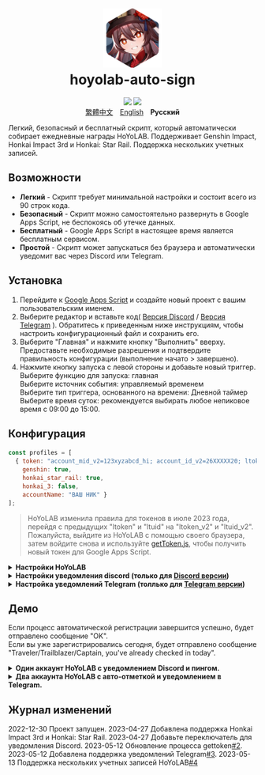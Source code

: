 <h1 align="center">
    <img width="120" height="120" src="pic/logo.svg" alt=""><br>
    hoyolab-auto-sign
</h1>

<p align="center">
    <img src="https://img.shields.io/github/license/canaria3406/hoyolab-auto-sign?style=flat-square">
    <img src="https://img.shields.io/github/stars/canaria3406/hoyolab-auto-sign?style=flat-square">
    <br><a href="/README_zh-tw.md">繁體中文</a>　<a href="/README.md">English</a>　<b>Русский</b>
</p>

Легкий, безопасный и бесплатный скрипт, который автоматически собирает ежедневные награды HoYoLAB.
Поддерживает Genshin Impact, Honkai Impact 3rd и Honkai: Star Rail. Поддержка нескольких учетных записей.

## Возможности
* **Легкий** - Скрипт требует минимальной настройки и состоит всего из 90 строк кода.
* **Безопасный** - Скрипт можно самостоятельно развернуть в Google Apps Script, не беспокоясь об утечке данных.
* **Бесплатный** - Google Apps Script в настоящее время является бесплатным сервисом.
* **Простой** - Скрипт может запускаться без браузера и автоматически уведомит вас через Discord или Telegram.

## Установка
1. Перейдите к [Google Apps Script](https://script.google.com/home/start) и создайте новый проект с вашим пользовательским именем.
2. Выберите редактор и вставьте код( [Версия Discord](https://github.com/canaria3406/hoyolab-auto-sign/blob/main/src/main-discord.gs) / [Версия Telegram](https://github.com/canaria3406/hoyolab-auto-sign/blob/main/src/main-telegram.gs) ). Обратитесь к приведенным ниже инструкциям, чтобы настроить конфигурационный файл и сохранить его.
3. Выберите "Главная" и нажмите кнопку "Выполнить" вверху.
   Предоставьте необходимые разрешения и подтвердите правильность конфигурации (выполнение начато > завершено).
4. Нажмите кнопку запуска с левой стороны и добавьте новый триггер.  
   Выберите функцию для запуска: главная  
   Выберите источник события: управляемый временем  
   Выберите тип триггера, основанного на времени: Дневной таймер  
   Выберите время суток: рекомендуется выбирать любое непиковое время с 09:00 до 15:00.

## Конфигурация

```javascript
const profiles = [
  { token: "account_mid_v2=123xyzabcd_hi; account_id_v2=26XXXXX20; ltoken_v2=v2_CANARIAXXXXXXXXXXXXXXXXXXXXXXXXXXXXXXXXXXXXXXXXXXXXXXXXXXXXXXXXXXXXXXXXXXXXXXXXXXXXXXXXXXXXX3406; ltmid_v2=123xyzabcd_hi; ltuid_v2=26XXXXX20;", 
    genshin: true, 
    honkai_star_rail: true, 
    honkai_3: false, 
    accountName: "ВАШ НИК" }
];
```

> HoYoLAB изменила правила для токенов в июле 2023 года, перейдя с предыдущих "ltoken" и "ltuid" на "ltoken_v2" и "ltuid_v2".
Пожалуйста, выйдите из HoYoLAB с помощью своего браузера, затем войдите снова и используйте [getToken.js](https://github.com/canaria3406/hoyolab-auto-sign/blob/main/src/getToken.js), чтобы получить новый токен для Google Apps Script.

<details>
<summary><b>Настройки HoYoLAB</b></summary>

1. **token** - Пожалуйста, введите токен для регистрации на странице HoYoLAB.

   После входа на [страницу регистрации в HoYoLAB](https://www.hoyalab.com/circles), нажмите клавишу F12, чтобы войти в консоль.
Вставьте следующий код и запустите его, чтобы получить токен. Скопируйте токен и заключите его в "кавычки".
   ```javascript
   function getCookie(name) {
      const value = `; ${document.cookie}`;
      const parts = value.split(`; ${name}=`);
      if (parts.length === 2) return parts.pop().split(';').shift();
   }
   let token = 'Error';
   if (document.cookie.includes('ltoken=')) {
      token = `ltoken=${getCookie('ltoken')}; ltuid=${getCookie('ltuid')};`;
   } else if (document.cookie.includes('ltoken_v2=')) {
      token = `account_mid_v2=${getCookie('account_mid_v2')}; account_id_v2=${getCookie('account_id_v2')}; ltoken_v2=${getCookie('ltoken_v2')}; ltmid_v2=${getCookie('ltmid_v2')}; ltuid_v2=${getCookie('ltuid_v2')};`;
   }
   let ask = confirm(token + '\n\nPress enter, then paste the token into your Google Apps Script Project');
   if (ask) {
      copy(token);
      msg = token;
   } else {
      msg = 'Cancel';
   }
   ```

2. **genshin**

   Следует ли включать автоматическую регистрацию для Genshin Impact.  
   Если вы хотите, установите для него значение true. Если нет, пожалуйста, установите для него значение false.  
   Если вы не играете в Genshin Impact или ваша учетная запись не привязана к uid, пожалуйста, установите для нее значение false.

3. **honkai_star_rail**

   Включать ли автоматическую регистрацию для Honkai: Star Rail.  
   Если вы хотите, установите для него значение true. Если нет, пожалуйста, установите для него значение false.  
   Если вы не играете в Honkai: Star Rail или ваша учетная запись не привязана к uid, пожалуйста, установите для нее значение false.

4. **honkai_3**

   Включать ли автоматическую регистрацию для Honkai Impact 3rd.  
   Если вы хотите, установите для него значение true. Если нет, пожалуйста, установите для него значение false.  
   Если вы не играете в Honkai Impact 3rd или ваша учетная запись не привязана к uid, пожалуйста, установите для нее значение false.

5. **accountName** - Пожалуйста, введите свой индивидуальный ник.

Пожалуйста, введите здесь свой ник из HoYoLAB или внутриигровой ник.

</details>

<details>
<summary><b>Настройки уведомления discord (только для <a href="https://github.com/canaria3406/hoyolab-auto-sign/blob/main/src/main-discord.gs">Discord версии</a>)</b></summary>

```javascript
const discord_notify = true
const myDiscordID = "20000080000000040"
const discordWebhook = "https://discord.com/api/webhooks/1050000000000000060/6aXXXXXXXXXXXXXXXXXXXXXXXXXXXXXXXXXXXXXXXXXXXXXXXXXXXXXXXXXXXXXXXXnB"
```

1. **discord_notify**

   Следует ли включать Discord notify.  
   Если вы хотите включить автоматическое уведомление о регистрации, установите для него значение true. Если нет, пожалуйста, установите для него значение false.

2. **myDiscordID** - Пожалуйста, введите свой user ID от Discord.

   Хотите ли вы, чтобы вас пинговали при неудачной регистрации.
Скопируйте свой ID Discord, который выглядит как "23456789012345678", и введите его в "кавычки".
Вы можете обратиться к [этой статье](https://support.discord.com/hc/en-us/articles/206346498), чтобы найти свой ID Discord.
Если вы не хотите, чтобы вас проверяли, оставьте поле "кавычки" пустым.

3. **discordWebhook** - Пожалуйста, введите вебхук Discord для канала сервера для отправки уведомления.

   Вы можете обратиться к [этой статье](https://support.discord.com/hc/en-us/articles/228383668) для создания веб-узла Discord.
Как только вы закончите создание Discord webhook, вы получите URL-адрес вашего Discord вебхука, который как `https://discord.com/api/webhooks/1234567890987654321/PekopekoPekopekoPekopeko06f810494a4dbf07b726924a5f60659f09edcaa1`.
Скопируйте URL-адрес вебхука и вставьте его в "кавычки".

</details>

<details>
<summary><b>Настройка уведомлений Telegram (толлько для <a href="https://github.com/canaria3406/hoyolab-auto-sign/blob/main/src/main-telegram.gs">Telegram версии</a>)</b></summary>

```javascript
const telegram_notify = true
const myTelegramID = "1XXXXXXX0"
const telegramBotToken = "6XXXXXXXXX:AAAAAAAAAAXXXXXXXXXX8888888888Peko"
```

1. **telegram_notify**

   Следует ли включать уведомление Telegram.  
   Если вы хотите включить автоматическую регистрацию в уведомлении, установите для нее значение true. Если нет, пожалуйста, установите для него значение false.

2. **myTelegramID** - Пожалуйста, введите свой Telegram ID.

   Используйте команду `/getid`, чтобы найти свой идентификатор пользователя Telegram, отправив сообщение [@IDBot].(https://t.me/myidbot ).).
Скопируйте свой ID Telegram, который выглядит как "123456780", и введите его в "кавычки".

3. **telegramBotToken** - Пожалуйста, введите свой токен Telegram-бота.

   Используйте команду `/newbot`, чтобы создать нового бота в Telegram, отправив сообщение [@BotFather](https://t.me/botfather).
   Как только вы закончите создание бота, вы получите свой токен Telegram-бота, который выглядит как `110201543:AAHdqTcvCH1vGWJxfSeofSAs0K5PALDsaw`.
   Скопируйте свой токен Telegram-бота и заполните его в "кавычках".
   Для получения более подробных инструкций вы можете обратиться к [этой статье](https://core.telegram.org/bots/features#botfather).

</details>

## Демо
Если процесс автоматической регистрации завершится успешно, будет отправлено сообщение "OK".  
Если вы уже зарегистрировались сегодня, будет отправлено сообщение "Traveler/Trailblazer/Captain, you've already checked in today".

<details>
<summary><b>Один аккаунт HoYoLAB с уведомлением Discord и пингом.</b></summary>

Включены авто-отметки Genshin Impact и Honkai: Star Rail, включите Discord уведомления, пинг в Discord.

```javascript
const profiles = [
  { token: "account_mid_v2=123xyzabcd_hi; account_id_v2=26XXXXX20; ltoken_v2=v2_CANARIAXXXXXXXXXXXXXXXXXXXXXXXXXXXXXXXXXXXXXXXXXXXXXXXXXXXXXXXXXXXXXXXXXXXXXXXXXXXXXXXXXXXXX3406; ltmid_v2=123xyzabcd_hi; ltuid_v2=26XXXXX20;", 
    genshin: true, 
    honkai_star_rail: true, 
    honkai_3: false, 
    accountName: "HuTao" }
];

const discord_notify = true
const myDiscordID = "240000800000300040"
const discordWebhook = "https://discord.com/api/webhooks/10xxxxxxxxxxxxxxx60/6aXXXXXXXXXXXXXXXXXXXXXXXXXXXXXXXXXXXXXXXXXXXXXXXXXXXXXXXXXXXXXXXXnB"
```
![image](https://github.com/canaria3406/hoyolab-auto-sign/blob/main/pic/E02.png)

</details>

<details>
<summary><b>Два аккаунта HoYoLAB с авто-отметкой и уведомлением в Telegram.</b></summary>

Включены авто-отметки Genshin Impact на аккаунте А, и Honkai Impact 3rd на аккаунте Б, включены уведомления в Telegram.

```javascript
const profiles = [
  { token: "account_mid_v2=123xyzabcd_hi; account_id_v2=26XXXXX20; ltoken_v2=v2_CANARIAXXXXXXXXXXXXXXXXXXXXXXXXXXXXXXXXXXXXXXXXXXXXXXXXXXXXXXXXXXXXXXXXXXXXXXXXXXXXXXXXXXXXX3406; ltmid_v2=123xyzabcd_hi; ltuid_v2=26XXXXX20;", 
    genshin: true, 
    honkai_star_rail: false, 
    honkai_3: false, 
    accountName: "accountA" },
  { token: "account_mid_v2=456qwertyu_hi; account_id_v2=28XXXXX42; ltoken_v2=v2_GENSHINXXXXXXXXXXXXXXXXXXXXXXXXXXXXXXXXXXXXXXXXXXXXXXXXXXXXXXXXXXXXXXXXXXXXXXXXXXXXXXXXXXXXX5566; ltmid_v2=456qwertyu_hi; ltuid_v2=28XXXXX42;", 
    genshin: false, 
    honkai_star_rail: false, 
    honkai_3: true, 
    accountName: "accountB" }
];

const telegram_notify = true
const myTelegramID = "1XXXXXXX0"
const telegramBotToken = "6XXXXXXXXX:AAAAAAAAAAXXXXXXXXXX8888888888Peko"
```
![image](https://github.com/canaria3406/hoyolab-auto-sign/blob/main/pic/E03.png)

</details>

## Журнал изменений
2022-12-30 Проект запущен.
2023-04-27 Добавлена поддержка Honkai Impact 3rd и Honkai: Star Rail.
2023-04-27 Добавьте переключатель для уведомления Discord.
2023-05-12 Обновление процесса gettoken[#2](https://github.com/canaria3406/hoyolab-auto-sign/pull/2).
2023-05-12 Добавлена поддержка уведомлений Telegram[#3](https://github.com/canaria3406/hoyolab-auto-sign/pull/3).
2023-05-13 Поддержка нескольких учетных записей HoYoLAB[#4](https://github.com/canaria3406/hoyolab-auto-sign/pull/4)